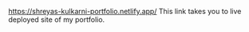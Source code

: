 https://shreyas-kulkarni-portfolio.netlify.app/
This link takes you to live deployed site of my portfolio.